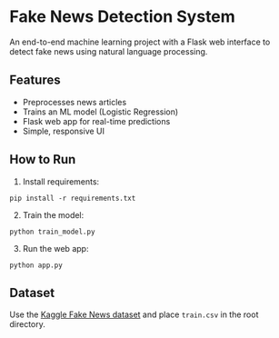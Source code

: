 
# Fake News Detection System

An end-to-end machine learning project with a Flask web interface to detect fake news using natural language processing.

## Features
- Preprocesses news articles
- Trains an ML model (Logistic Regression)
- Flask web app for real-time predictions
- Simple, responsive UI

## How to Run

1. Install requirements:
```
pip install -r requirements.txt
```

2. Train the model:
```
python train_model.py
```

3. Run the web app:
```
python app.py
```

## Dataset
Use the [Kaggle Fake News dataset](https://www.kaggle.com/c/fake-news/data) and place `train.csv` in the root directory.
